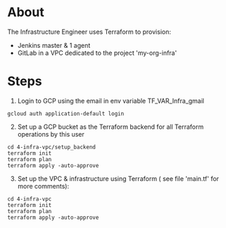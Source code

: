 # About
The Infrastructure Engineer uses Terraform to provision:
- Jenkins master & 1 agent
- GitLab
in a VPC dedicated to the project 'my-org-infra'  

# Steps
1. Login to GCP using the email in env variable TF_VAR_Infra_gmail
```
gcloud auth application-default login
```

2. Set up a GCP bucket as the Terraform backend for all Terraform operations by this user
```
cd 4-infra-vpc/setup_backend
terraform init
terraform plan
terraform apply -auto-approve
```


3. Set up the VPC & infrastructure using Terraform ( see file 'main.tf' for more comments):
```
cd 4-infra-vpc
terraform init
terraform plan
terraform apply -auto-approve
```